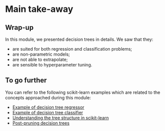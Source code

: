 # Main take-away

## Wrap-up

<!-- Quick wrap-up for the module -->

In this module, we presented decision trees in details. We saw that they:

- are suited for both regression and classification problems;
- are non-parametric models;
- are not able to extrapolate;
- are sensible to hyperparameter tuning.

## To go further

<!-- Some extra links of content to go further -->

You can refer to the following scikit-learn examples which are related to
the concepts approached during this module:

- [Example of decision tree regressor](https://scikit-learn.org/stable/auto_examples/tree/plot_tree_regression.html#sphx-glr-auto-examples-tree-plot-tree-regression-py)
- [Example of decision tree classifier](https://scikit-learn.org/stable/auto_examples/tree/plot_iris_dtc.html#sphx-glr-auto-examples-tree-plot-iris-dtc-py)
- [Understanding the tree structure in scikit-learn](https://scikit-learn.org/stable/auto_examples/tree/plot_unveil_tree_structure.html#sphx-glr-auto-examples-tree-plot-unveil-tree-structure-py)
- [Post-pruning decision trees](https://scikit-learn.org/stable/auto_examples/tree/plot_cost_complexity_pruning.html#sphx-glr-auto-examples-tree-plot-cost-complexity-pruning-py)
